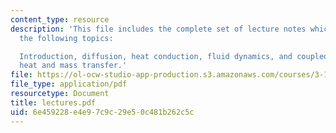 ```yaml
---
content_type: resource
description: 'This file includes the complete set of lecture notes which includes
  the following topics:

  Introduction, diffusion, heat conduction, fluid dynamics, and coupled fluids with
  heat and mass transfer.'
file: https://ol-ocw-studio-app-production.s3.amazonaws.com/courses/3-185-transport-phenomena-in-materials-engineering-fall-2003/6e459228e4e97c9c29e50c481b262c5c_lectures.pdf
file_type: application/pdf
resourcetype: Document
title: lectures.pdf
uid: 6e459228-e4e9-7c9c-29e5-0c481b262c5c
---
```

